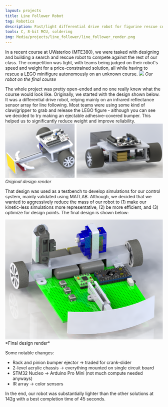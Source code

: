 ```yaml
---
layout: projects
title: Line Follower Robot
tag: Robotics
description: Fast/light differential drive robot for figurine rescue competition.
tools: C, 8-bit MCU, soldering
img: Media/projects/line_follower/line_follower_render.png
---
```


In a recent course at UWaterloo (MTE380), we were tasked with designing and building a search and rescue robot to compete against the rest of our class. The competition was tight, with teams being judged on their robot's speed and weight for a price-constrained solution, all while having to rescue a LEGO minifigure autonomously on an unknown course.
<img src="/Media/projects/line_follower/driving.gif">
*Our robot on the final course*

The whole project was pretty open-ended and no one really knew what the course would look like. Originally, we started with the design shown below. It was a differential drive robot, relying mainly on an infrared reflectance sensor array for line following. Most teams were using some kind of claw/gripper to grab and release the LEGO figure - although you can see we decided to try making an ejectable adhesive-covered bumper. This helped us to significantly reduce weight and improve reliability.
<img src="/Media/projects/line_follower/alternate-design-render.png">
*Original design render*

That design was used as a testbench to develop simulations for our control system, mainly validated using MATLAB. Although, we decided that we wanted to aggressively reduce the mass of our robot to (1) make our kinetic-less simulations more representative, (2) be more efficient, and (3) optimize for design points. The final design is shown below: 

<img src="/Media/projects/line_follower/line_follower_render.png">
*Final design render*

Some notable changes:
- Rack and pinion bumper ejector -> traded for crank-slider
- 2-level acrylic chassis -> everything mounted on single circuit board 
- STM32 Nucleo -> Arduino Pro Mini (not much compute needed anyways)
- IR array -> color sensors

In the end, our robot was substantially lighter than the other solutions at 142g with a best completion time of 45 seconds.

